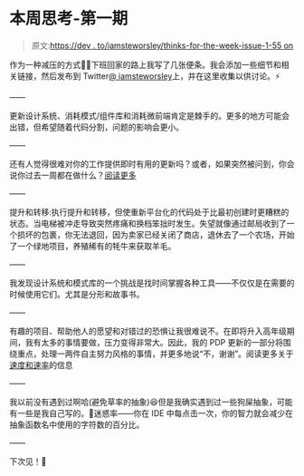 # 本周思考-第一期

> 原文:[https://dev . to/iamsteworsley/thinks-for-the-week-issue-1-55 on](https://dev.to/iamsteveworsley/thoughts-for-the-week-issue-1-55on)

作为一种减压的方式💆‍♂️下班回家的路上我写了几张便条。我会添加一些细节和相关链接，然后发布到 Twitter[@ iamsteworsley](https://mobile.twitter.com/iamsteveworsley)上，并在这里收集以供讨论。⚡️

——

更新设计系统、消耗模式/组件库和消耗微前端肯定是棘手的。更多的地方可能会出错，但希望随着代码分割，问题的影响会更小。

——

还有人觉得很难对你的工作提供即时有用的更新吗？或者，如果突然被问到，你会说你过去一周都在做什么？[阅读更多](https://listed.to/@iamsteveworsley/7131/hey-you-what-are-you-working-on)

——

提升和转移:执行提升和转移，但使重新平台化的代码处于比最初创建时更糟糕的状态。当电梯被冲走导致突然疼痛和换档笨拙时发生。失望就像通过邮局收到了一个损坏的包裹，你无法退回，因为卖家已经关闭了商店，退休去了一个农场，开始了一个绿地项目，养殖稀有的牦牛来获取羊毛。

——

我发现设计系统和模式库的一个挑战是找时间掌握各种工具——不仅仅是在需要的时候使用它们。尤其是分形和故事书。

——

有趣的项目、帮助他人的愿望和对错过的恐惧让我很难说不。在即将升入高年级期间，我有太多的事情要做，压力变得非常大。因此，我的 PDP 更新的一部分将围绕重点，处理一两件自主努力风格的事情，并更多地说“不，谢谢”。阅读更多关于[速度和速率](https://fs.blog/2018/03/speed-velocity/)的信息

——

我以前没有遇到过啊哈(避免草率的抽象)😆但是我确实遇到过一些狗屎抽象，可能有一些是我自己写的。🙈迷惑率——你在 IDE 中每点击一次，你的智力就会减少在抽象函数名中使用的字符数的百分比。

——

下次见！🤩